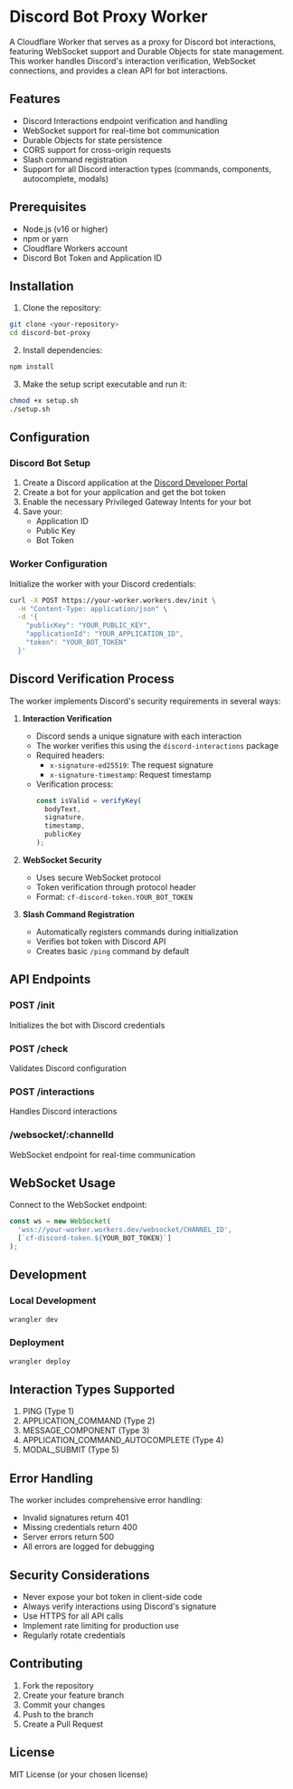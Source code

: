 # Discord Bot Proxy Worker

A Cloudflare Worker that serves as a proxy for Discord bot interactions, featuring WebSocket support and Durable Objects for state management. This worker handles Discord's interaction verification, WebSocket connections, and provides a clean API for bot interactions.

## Features

- Discord Interactions endpoint verification and handling
- WebSocket support for real-time bot communication
- Durable Objects for state persistence
- CORS support for cross-origin requests
- Slash command registration
- Support for all Discord interaction types (commands, components, autocomplete, modals)

## Prerequisites

- Node.js (v16 or higher)
- npm or yarn
- Cloudflare Workers account
- Discord Bot Token and Application ID

## Installation

1. Clone the repository:
```bash
git clone <your-repository>
cd discord-bot-proxy
```

2. Install dependencies:
```bash
npm install
```

3. Make the setup script executable and run it:
```bash
chmod +x setup.sh
./setup.sh
```

## Configuration

### Discord Bot Setup

1. Create a Discord application at the [Discord Developer Portal](https://discord.com/developers/applications)
2. Create a bot for your application and get the bot token
3. Enable the necessary Privileged Gateway Intents for your bot
4. Save your:
   - Application ID
   - Public Key
   - Bot Token

### Worker Configuration

Initialize the worker with your Discord credentials:

```bash
curl -X POST https://your-worker.workers.dev/init \
  -H "Content-Type: application/json" \
  -d '{
    "publicKey": "YOUR_PUBLIC_KEY",
    "applicationId": "YOUR_APPLICATION_ID",
    "token": "YOUR_BOT_TOKEN"
  }'
```

## Discord Verification Process

The worker implements Discord's security requirements in several ways:

1. **Interaction Verification**
   - Discord sends a unique signature with each interaction
   - The worker verifies this using the `discord-interactions` package
   - Required headers:
     - `x-signature-ed25519`: The request signature
     - `x-signature-timestamp`: Request timestamp
   - Verification process:
     ```javascript
     const isValid = verifyKey(
       bodyText,
       signature,
       timestamp,
       publicKey
     );
     ```

2. **WebSocket Security**
   - Uses secure WebSocket protocol
   - Token verification through protocol header
   - Format: `cf-discord-token.YOUR_BOT_TOKEN`

3. **Slash Command Registration**
   - Automatically registers commands during initialization
   - Verifies bot token with Discord API
   - Creates basic `/ping` command by default

## API Endpoints

### POST /init
Initializes the bot with Discord credentials

### POST /check
Validates Discord configuration

### POST /interactions
Handles Discord interactions

### /websocket/:channelId
WebSocket endpoint for real-time communication

## WebSocket Usage

Connect to the WebSocket endpoint:

```javascript
const ws = new WebSocket(
  'wss://your-worker.workers.dev/websocket/CHANNEL_ID',
  [`cf-discord-token.${YOUR_BOT_TOKEN}`]
);
```

## Development

### Local Development
```bash
wrangler dev
```

### Deployment
```bash
wrangler deploy
```

## Interaction Types Supported

1. PING (Type 1)
2. APPLICATION_COMMAND (Type 2)
3. MESSAGE_COMPONENT (Type 3)
4. APPLICATION_COMMAND_AUTOCOMPLETE (Type 4)
5. MODAL_SUBMIT (Type 5)

## Error Handling

The worker includes comprehensive error handling:
- Invalid signatures return 401
- Missing credentials return 400
- Server errors return 500
- All errors are logged for debugging

## Security Considerations

- Never expose your bot token in client-side code
- Always verify interactions using Discord's signature
- Use HTTPS for all API calls
- Implement rate limiting for production use
- Regularly rotate credentials

## Contributing

1. Fork the repository
2. Create your feature branch
3. Commit your changes
4. Push to the branch
5. Create a Pull Request

## License

MIT License (or your chosen license)